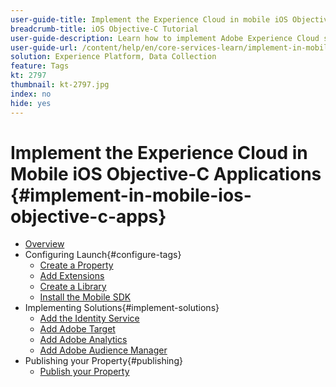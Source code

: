 ```yaml
---
user-guide-title: Implement the Experience Cloud in mobile iOS Objective-C applications
breadcrumb-title: iOS Objective-C Tutorial
user-guide-description: Learn how to implement Adobe Experience Cloud solutions in mobile iOS Objective-C apps with tags in Experience Platform.
user-guide-url: /content/help/en/core-services-learn/implement-in-mobile-ios-objective-c-apps-with-launch/index.html
solution: Experience Platform, Data Collection
feature: Tags
kt: 2797
thumbnail: kt-2797.jpg
index: no
hide: yes
---
```


# Implement the Experience Cloud in Mobile iOS Objective-C Applications {#implement-in-mobile-ios-objective-c-apps}

+ [Overview](overview.md)
+ Configuring Launch{#configure-tags}
  + [Create a Property](create-a-property.md)
  + [Add Extensions](add-extensions.md)
  + [Create a Library](create-a-library.md)
  + [Install the Mobile SDK](install-the-mobile-sdk.md)
+ Implementing Solutions{#implement-solutions}
  + [Add the Identity Service](id-service.md)
  + [Add Adobe Target](target.md)
  + [Add Adobe Analytics](analytics.md)
  + [Add Adobe Audience Manager](audience-manager.md)
+ Publishing your Property{#publishing}
  + [Publish your Property](publish.md)
